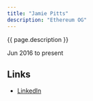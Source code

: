 ```yaml
---
title: "Jamie Pitts"
description: "Ethereum OG"
---
```


{{ page.description }}

Jun 2016 to present

## Links
- [LinkedIn](https://www.linkedin.com/in/jamiepitts/)
